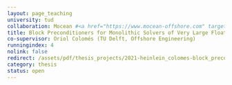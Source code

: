 ```yaml
---
layout: page_teaching
university: tud
collaboration: Mocean #<a href="https://www.mocean-offshore.com" target="_blank">Mocean</a>
title: Block Preconditioners for Monolithic Solvers of Very Large Floating Structures
co-supervisor: Oriol Colomés (TU Delft, Offshore Engineering)
runningindex: 4
nolink: false
redirect: /assets/pdf/thesis_projects/2021-heinlein_colomes-block_preconditioners_floating_structures.pdf
category: thesis
status: open
---
```


